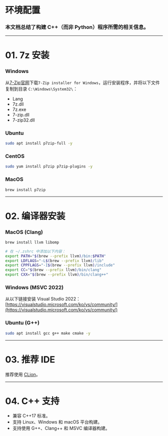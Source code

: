 # 环境配置

### 本文档总结了构建 C++（而非 Python）程序所需的相关信息。

---

# 01. 7z 安装

### Windows

从[7-Zip官网](https://www.7-zip.org/download.html)下载`7-Zip installer for Windows`，运行安装程序，并将以下文件复制到目录 `C:\Windows\System32\`：

* Lang
* 7z.dll
* 7z.exe
* 7-zip.dll
* 7-zip32.dll

### Ubuntu

```bash
sudo apt install p7zip-full -y
```

### CentOS

```bash
sudo yum install p7zip p7zip-plugins -y
```

### MacOS

```bash
brew install p7zip
```

---

# 02. 编译器安装

### MacOS (Clang)

```bash
brew install llvm libomp

# 在 ~/.zshrc 中添加以下内容：
export PATH="$(brew --prefix llvm)/bin:$PATH"
export LDFLAGS="-L$(brew --prefix llvm)/lib"
export CPPFLAGS="-I$(brew --prefix llvm)/include"
export CC="$(brew --prefix llvm)/bin/clang"
export CXX="$(brew --prefix llvm)/bin/clang++"
```

### Windows (MSVC 2022)

从以下链接安装 Visual Studio 2022：
[https://visualstudio.microsoft.com/ko/vs/community/](https://visualstudio.microsoft.com/ko/vs/community/)

### Ubuntu (G++)

```bash
sudo apt install gcc g++ make cmake -y
```

---

# 03. 推荐 IDE

推荐使用 [CLion](https://www.jetbrains.com/clion/)。

---

# 04. C++ 支持

* 兼容 C++17 标准。
* 支持 Linux、Windows 和 macOS 平台构建。
* 支持使用 G++、Clang++ 和 MSVC 编译器构建。